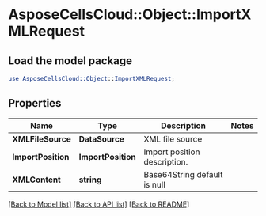 # AsposeCellsCloud::Object::ImportXMLRequest 

## Load the model package
```perl
use AsposeCellsCloud::Object::ImportXMLRequest;
```

## Properties
Name | Type | Description | Notes
------------ | ------------- | ------------- | -------------
**XMLFileSource** | **DataSource** | XML file source |
**ImportPosition** | **ImportPosition** | Import position description. |
**XMLContent** | **string** | Base64String default is null |  

[[Back to Model list]](../README.md#documentation-for-models) [[Back to API list]](../README.md#documentation-for-api-endpoints) [[Back to README]](../README.md)

